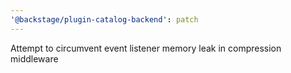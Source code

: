 ```yaml
---
'@backstage/plugin-catalog-backend': patch
---
```


Attempt to circumvent event listener memory leak in compression middleware
